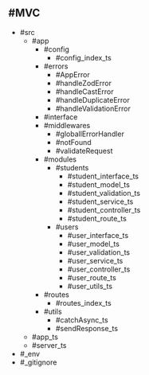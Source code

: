 ## #MVC

- #src
  - #app
    - #config
      - #config_index_ts
    - #errors
      - #AppError
      - #handleZodError
      - #handleCastError
      - #handleDuplicateError
      - #handleValidationError
    - #interface
    - #middlewares
      - #globallErrorHandler
      - #notFound
      - #validateRequest
    - #modules
      - #students
        - #student_interface_ts
        - #student_model_ts
        - #student_validation_ts
        - #student_service_ts
        - #student_controller_ts
        - #student_route_ts
      - #users
        - #user_interface_ts
        - #user_model_ts
        - #user_validation_ts
        - #user_service_ts
        - #user_controller_ts
        - #user_route_ts
        - #user_utils_ts
    - #routes
      - #routes_index_ts
    - #utils
      - #catchAsync_ts
      - #sendResponse_ts
  - #app_ts
  - #server_ts
- #\_env
- #\_gitignore

